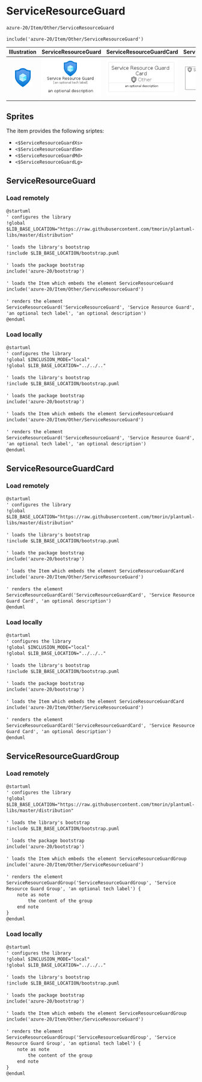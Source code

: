 # ServiceResourceGuard


```text
azure-20/Item/Other/ServiceResourceGuard
```

```text
include('azure-20/Item/Other/ServiceResourceGuard')
```



| Illustration | ServiceResourceGuard | ServiceResourceGuardCard | ServiceResourceGuardGroup |
| :---: | :---: | :---: | :---: |
| ![illustration for Illustration](../../../azure-20/Item/Other/ServiceResourceGuard.png) | ![illustration for ServiceResourceGuard](../../../azure-20/Item/Other/ServiceResourceGuard.Local.png) | ![illustration for ServiceResourceGuardCard](../../../azure-20/Item/Other/ServiceResourceGuardCard.Local.png) | ![illustration for ServiceResourceGuardGroup](../../../azure-20/Item/Other/ServiceResourceGuardGroup.Local.png) |



## Sprites
The item provides the following sriptes:

- `<$ServiceResourceGuardXs>`
- `<$ServiceResourceGuardSm>`
- `<$ServiceResourceGuardMd>`
- `<$ServiceResourceGuardLg>`





## ServiceResourceGuard

### Load remotely
```plantuml
@startuml
' configures the library
!global $LIB_BASE_LOCATION="https://raw.githubusercontent.com/tmorin/plantuml-libs/master/distribution"

' loads the library's bootstrap
!include $LIB_BASE_LOCATION/bootstrap.puml

' loads the package bootstrap
include('azure-20/bootstrap')

' loads the Item which embeds the element ServiceResourceGuard
include('azure-20/Item/Other/ServiceResourceGuard')

' renders the element
ServiceResourceGuard('ServiceResourceGuard', 'Service Resource Guard', 'an optional tech label', 'an optional description')
@enduml
```

### Load locally
```plantuml
@startuml
' configures the library
!global $INCLUSION_MODE="local"
!global $LIB_BASE_LOCATION="../../.."

' loads the library's bootstrap
!include $LIB_BASE_LOCATION/bootstrap.puml

' loads the package bootstrap
include('azure-20/bootstrap')

' loads the Item which embeds the element ServiceResourceGuard
include('azure-20/Item/Other/ServiceResourceGuard')

' renders the element
ServiceResourceGuard('ServiceResourceGuard', 'Service Resource Guard', 'an optional tech label', 'an optional description')
@enduml
```

## ServiceResourceGuardCard

### Load remotely
```plantuml
@startuml
' configures the library
!global $LIB_BASE_LOCATION="https://raw.githubusercontent.com/tmorin/plantuml-libs/master/distribution"

' loads the library's bootstrap
!include $LIB_BASE_LOCATION/bootstrap.puml

' loads the package bootstrap
include('azure-20/bootstrap')

' loads the Item which embeds the element ServiceResourceGuardCard
include('azure-20/Item/Other/ServiceResourceGuard')

' renders the element
ServiceResourceGuardCard('ServiceResourceGuardCard', 'Service Resource Guard Card', 'an optional description')
@enduml
```

### Load locally
```plantuml
@startuml
' configures the library
!global $INCLUSION_MODE="local"
!global $LIB_BASE_LOCATION="../../.."

' loads the library's bootstrap
!include $LIB_BASE_LOCATION/bootstrap.puml

' loads the package bootstrap
include('azure-20/bootstrap')

' loads the Item which embeds the element ServiceResourceGuardCard
include('azure-20/Item/Other/ServiceResourceGuard')

' renders the element
ServiceResourceGuardCard('ServiceResourceGuardCard', 'Service Resource Guard Card', 'an optional description')
@enduml
```

## ServiceResourceGuardGroup

### Load remotely
```plantuml
@startuml
' configures the library
!global $LIB_BASE_LOCATION="https://raw.githubusercontent.com/tmorin/plantuml-libs/master/distribution"

' loads the library's bootstrap
!include $LIB_BASE_LOCATION/bootstrap.puml

' loads the package bootstrap
include('azure-20/bootstrap')

' loads the Item which embeds the element ServiceResourceGuardGroup
include('azure-20/Item/Other/ServiceResourceGuard')

' renders the element
ServiceResourceGuardGroup('ServiceResourceGuardGroup', 'Service Resource Guard Group', 'an optional tech label') {
    note as note
        the content of the group
    end note
}
@enduml
```

### Load locally
```plantuml
@startuml
' configures the library
!global $INCLUSION_MODE="local"
!global $LIB_BASE_LOCATION="../../.."

' loads the library's bootstrap
!include $LIB_BASE_LOCATION/bootstrap.puml

' loads the package bootstrap
include('azure-20/bootstrap')

' loads the Item which embeds the element ServiceResourceGuardGroup
include('azure-20/Item/Other/ServiceResourceGuard')

' renders the element
ServiceResourceGuardGroup('ServiceResourceGuardGroup', 'Service Resource Guard Group', 'an optional tech label') {
    note as note
        the content of the group
    end note
}
@enduml
```

